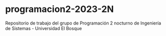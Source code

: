 # programacion2-2023-2N
Repositorio de trabajo del grupo de Programación 2 nocturno de Ingeniería de Sistemas - Universidad El Bosque
